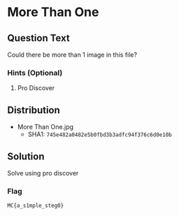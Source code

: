 # More Than One

## Question Text

Could there be more than 1 image in this file?

### Hints (Optional)
1. Pro Discover

## Distribution
- More Than One.jpg
    - SHA1: `745e482a0482e5b0fbd3b3adfc94f376c6d0e10b`

## Solution
Solve using pro discover

### Flag
`MC{a_s1mple_steg0}`

